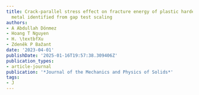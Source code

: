 ```yaml
---
title: Crack-parallel stress effect on fracture energy of plastic hardening polycrystalline
  metal identified from gap test scaling
authors:
- A Abdullah Dönmez
- Hoang T Nguyen
- H. \textbfXu
- Zdeněk P Bažant
date: '2023-04-01'
publishDate: '2025-01-16T19:57:38.309406Z'
publication_types:
- article-journal
publication: '*Journal of the Mechanics and Physics of Solids*'
tags:
- J
---
```

